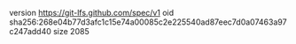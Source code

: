 version https://git-lfs.github.com/spec/v1
oid sha256:268e04b77d3afc1c15e74a00085c2e225540ad87eec7d0a07463a97c247add40
size 2085
